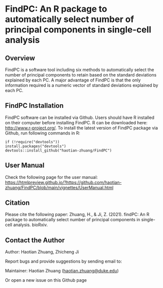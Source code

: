 # FindPC: An R package to automatically select number of principal components in single-cell analysis
## Overview
FindPC is a software tool including six methods to automatically select the number of principal components to retain based on the standard deviations explained by each PC. A major advantage of FindPC is that the only information required is a numeric vector of standard deviations explained by each PC.

## FindPC Installation
FindPC software can be installed via Github. Users should have R installed on their computer before installing FindPC. R can be downloaded here: http://www.r-project.org/. To install the latest version of FindPC package via Github, run following commands in R:
```
if (!require("devtools"))
install.packages("devtools")
devtools::install_github("haotian-zhuang/FindPC")
```
## User Manual
Check the following page for the user manual:
https://htmlpreview.github.io/?https://github.com/haotian-zhuang/FindPC/blob/main/vignettes/UserManual.html

## Citation
Please cite the following paper: Zhuang, H., & Ji, Z. (2021). findPC: An R package to automatically select number of principal components in single-cell analysis. bioRxiv.

## Contact the Author
Author: Haotian Zhuang, Zhicheng Ji

Report bugs and provide suggestions by sending email to:

Maintainer: Haotian Zhuang (haotian.zhuang@duke.edu)

Or open a new issue on this Github page
